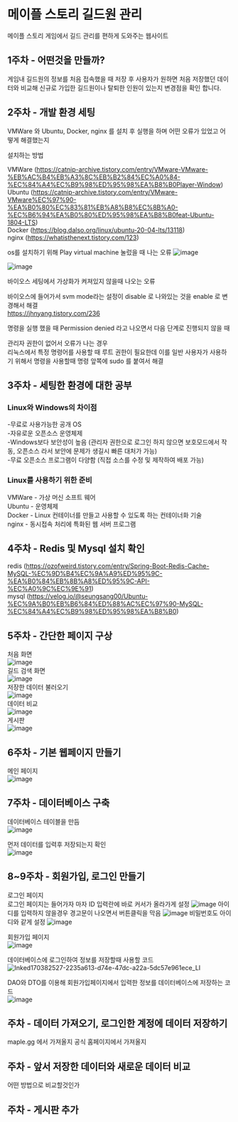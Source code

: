 # 메이플 스토리 길드원 관리

메이플 스토리 게임에서 길드 관리를 편하게 도와주는 웹사이트

           

## 1주차 - 어떤것을 만들까?
게임내 길드원의 정보를 처음 접속했을 때 저장 후 사용자가 원하면 처음 저장했던 데이터와 비교해 신규로 가입한 길드원이나 탈퇴한 인원이 있는지 변경점을 확인 합니다.                   
        
        
## 2주차 - 개발 환경 세팅
VMWare 와 Ubuntu, Docker, nginx 를 설치 후 실행을 하며 어떤 오류가 있었고 어떻게 해결했는지      

설치하는 방법

VMWare (https://catnip-archive.tistory.com/entry/VMware-VMware-%EB%AC%B4%EB%A3%8C%EB%B2%84%EC%A0%84-%EC%84%A4%EC%B9%98%ED%95%98%EA%B8%B0Player-Window)             
Ubuntu (https://catnip-archive.tistory.com/entry/VMware-VMware%EC%97%90-%EA%B0%80%EC%83%81%EB%A8%B8%EC%8B%A0-%EC%B6%94%EA%B0%80%ED%95%98%EA%B8%B0feat-Ubuntu-1804-LTS)                      
Docker (https://blog.dalso.org/linux/ubuntu-20-04-lts/13118)                                        
nginx (https://whatisthenext.tistory.com/123)                                      

os를 설치하기 위해 Play virtual machine 눌렀을 때 나는 오류
![image](https://user-images.githubusercontent.com/101271598/159760086-2dfebcb5-8459-4f54-896f-cb8bb7a5456d.png)
                               
![image](https://user-images.githubusercontent.com/101271598/159753537-ba73220c-8034-48b2-a843-b8123538309d.png)
                                          
바이오스 세팅에서 가상화가 켜져있지 않을때 나오는 오류                        
                                              
바이오스에 들어가서 svm mode라는 설정이 disable 로 나와있는 것을 enable 로 변경해서 해결                   
https://jhnyang.tistory.com/236


명령을 실행 했을 때 Permission denied 라고 나오면서 다음 단계로 진행되지 않을 때             
                                       
관리자 권한이 없어서 오류가 나는 경우                             
리눅스에서 특정 명령어를 사용할 때 루트 권한이 필요한데 이를 일반 사용자가 사용하기 위해서 명령을 사용할때 명령 앞쪽에 sudo 를 붙여서 해결


## 3주차 - 세팅한 환경에 대한 공부
### Linux와 Windows의 차이점
-무료로 사용가능한 공개 OS             
-자유로운 오픈소스 운영체제                               
-Windows보다 보안성이 높음 (관리자 권한으로 로그인 하지 않으면 보호모드에서 작동, 오픈소스 라서 보안에 문제가 생길시 빠른 대처가 가능)                 
-무료 오픈소스 프로그램이 다양함 (직접 소스를 수정 및 제작하여 배포 가능)                     
                         

### Linux를 사용하기 위한 준비 
VMWare  - 가상 머신 소프트 웨어                     
Ubuntu - 운영체제                          
Docker - Linux 컨테이너를 만들고 사용할 수 있도록 하는 컨테이너화 기술                             
nginx - 동시접속 처리에 특화된 웹 서버 프로그램          
    
    
## 4주차 - Redis 및 Mysql 설치 확인 
redis (https://ozofweird.tistory.com/entry/Spring-Boot-Redis-Cache-MySQL-%EC%9D%B4%EC%9A%A9%ED%95%9C-%EA%B0%84%EB%8B%A8%ED%95%9C-API-%EC%A0%9C%EC%9E%91)            
mysql (https://velog.io/@seungsang00/Ubuntu-%EC%9A%B0%EB%B6%84%ED%88%AC%EC%97%90-MySQL-%EC%84%A4%EC%B9%98%ED%95%98%EA%B8%B0)                     
               
               
## 5주차 - 간단한 페이지 구상
처음 화면                   
![image](https://user-images.githubusercontent.com/101271598/163008128-9c1cd91d-4aa1-43fa-927c-d88c79a31382.png)                   
길드 검색 화면                         
![image](https://user-images.githubusercontent.com/101271598/163008173-1e0f8f06-72d6-43fc-b38a-f2cb83053f92.png)                     
저장한 데이터 불러오기                         
![image](https://user-images.githubusercontent.com/101271598/163008332-9fe64fcb-b43a-4ec5-ba74-f38449e68d72.png)                              
데이터 비교                                
![image](https://user-images.githubusercontent.com/101271598/163008396-ccd97acf-5c15-44bb-a184-a1d0fadcf93c.png)                         
게시판                       
![image](https://user-images.githubusercontent.com/101271598/163008448-7edd678b-1837-4a8e-8697-deff98032d25.png)                           


## 6주차 - 기본 웹페이지 만들기
메인 페이지                                             
![image](https://user-images.githubusercontent.com/101271598/170381734-32230c09-16d1-4370-99c8-fa3102218146.png)
                                                       

## 7주차 - 데이터베이스 구축
데이터베이스 테이블을 만듬                                            
![image](https://user-images.githubusercontent.com/101271598/170383293-a2bca7db-5214-401e-90ea-46a3ed4fff81.png)

먼저 데이터를 입력후 저장되는지 확인                                       
![image](https://user-images.githubusercontent.com/101271598/170383314-fe3a5b11-e55c-4c8c-ae13-260f321e6bd2.png)


## 8~9주차 - 회원가입, 로그인 만들기                               
로그인 페이지                                
로그인 페이지는 들어가자 마자 ID 입력란에 바로 커서가 올라가게 설정
![image](https://user-images.githubusercontent.com/101271598/170381778-fc186129-24c4-453b-86c8-d739bc91a891.png)
아이디를 입력하지 않을경우 경고문이 나오면서 버튼클릭을 막음
![image](https://user-images.githubusercontent.com/101271598/170381837-f3e3b617-45b9-4b6c-a60c-f44009e45351.png)
비밀번호도 아이디와 같게 설정
![image](https://user-images.githubusercontent.com/101271598/170381880-815dcebb-1777-47f0-b6e7-b9a49aa1bd5f.png)
                  
                  
회원가입 페이지                                            
![image](https://user-images.githubusercontent.com/101271598/170381953-896bd2b1-bcff-4ae7-b964-fa37fcb36f45.png)                               
                                                     
                                                     
                                                     
데이터베이스에 로그인하여 정보를 저장할때 사용할 코드                                                               
![Inked170382527-2235a613-d74e-47dc-a22a-5dc57e961ece_LI](https://user-images.githubusercontent.com/101271598/170383949-6d6d2cc0-b835-427a-9683-92ab05924052.jpg)
                             

DAO와 DTO를 이용해 회원가입페이지에서 입력한 정보를 데이터베이스에 저장하는 코드                            
![image](https://user-images.githubusercontent.com/101271598/170382624-b0766e63-8480-4f15-9de4-e5619cd594ab.png)                                   





                    
## 주차 - 데이터 가져오기, 로그인한 계정에 데이터 저장하기
maple.gg 에서 가져올지 공식 홈페이지에서 가져올지
         
         
## 주차 - 앞서 저장한 데이터와 새로운 데이터 비교
어떤 방법으로 비교할것인가
         
         
## 주차 - 게시판 추가

